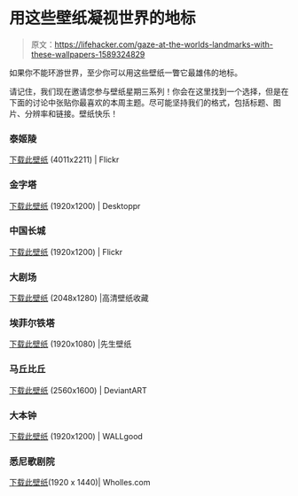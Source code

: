 # 用这些壁纸凝视世界的地标

> 原文：<https://lifehacker.com/gaze-at-the-worlds-landmarks-with-these-wallpapers-1589324829>

如果你不能环游世界，至少你可以用这些壁纸一瞥它最雄伟的地标。



请记住，我们现在邀请您参与壁纸星期三系列！你会在这里找到一个选择，但是在下面的讨论中张贴你最喜欢的本周主题。尽可能坚持我们的格式，包括标题、图片、分辨率和链接。壁纸快乐！

### 泰姬陵

[下载此壁纸](http://www.flickr.com/photos/stuckincustoms/2035748576) (4011x2211) | Flickr

### 金字塔

[下载此壁纸](https://www.desktoppr.co/wallpapers/453804) (1920x1200) | Desktoppr

### 中国长城

[下载此壁纸](http://www.flickr.com/photos/1779079/3979112405) (1920x1200) | Flickr

### 大剧场

[下载此壁纸](http://hdwallpapercollection.com/roma-city-wallpaper.html#.U5hroqDZQr4) (2048x1280) |高清壁纸收藏

### 埃菲尔铁塔

[下载此壁纸](http://www.mrwallpaper.com/paris-france-eiffel-tower-wallpaper/) (1920x1080) |先生壁纸

### 马丘比丘

[下载此壁纸](http://satoim.deviantart.com/art/Machu-Picchu-Peru-Tours-South-America-Tourism-395054339) (2560x1600) | DeviantART

### 大本钟

[下载此壁纸](http://wallgood.com/london-big-ben-wallpaper-hd.html) (1920x1200) | WALLgood

### 悉尼歌剧院

[下载此壁纸](http://wholles.com/australia-wallpaper.html)(1920 x 1440)| Wholles.com